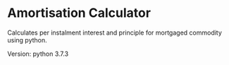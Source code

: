 # Amortisation Calculator
Calculates per instalment interest and principle for mortgaged commodity using python.

Version: python 3.7.3
